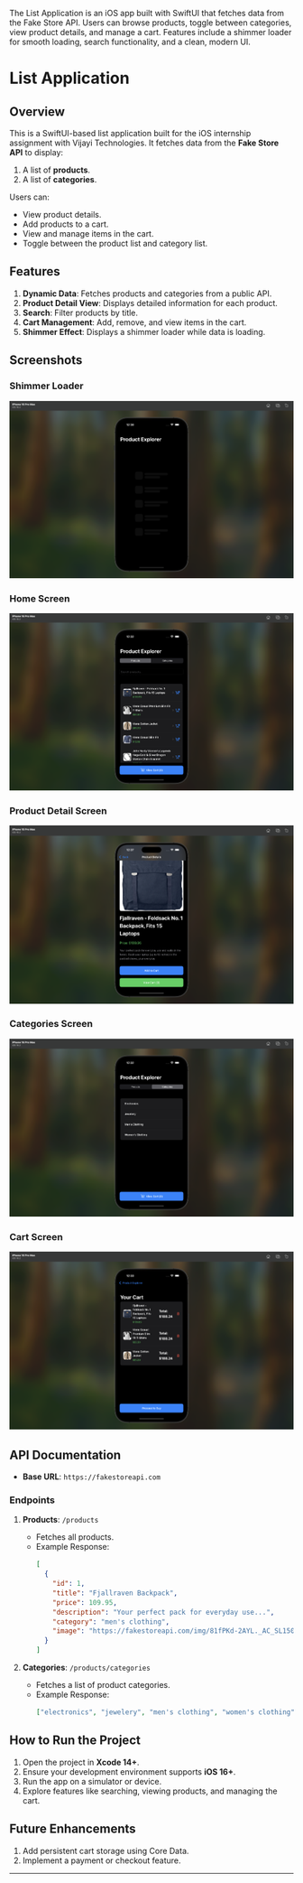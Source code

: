 The List Application is an iOS app built with SwiftUI that fetches data from the Fake Store API. Users can browse products, toggle between categories, view product details, and manage a cart. Features include a shimmer loader for smooth loading, search functionality, and a clean, modern UI.

# List Application

## Overview
This is a SwiftUI-based list application built for the iOS internship assignment with Vijayi Technologies. It fetches data from the **Fake Store API** to display:
1. A list of **products**.
2. A list of **categories**.

Users can:
- View product details.
- Add products to a cart.
- View and manage items in the cart.
- Toggle between the product list and category list.

## Features
1. **Dynamic Data**: Fetches products and categories from a public API.
2. **Product Detail View**: Displays detailed information for each product.
3. **Search**: Filter products by title.
4. **Cart Management**: Add, remove, and view items in the cart.
5. **Shimmer Effect**: Displays a shimmer loader while data is loading.

## Screenshots
### Shimmer Loader
![Shimmer Loader](https://github.com/VanshikSanwaria/List-Application/blob/main/shimmerloader.png)

### Home Screen
![Home Screen](https://github.com/VanshikSanwaria/List-Application/blob/main/apphomescreen.png)

### Product Detail Screen
![Product Detail Screen](https://github.com/VanshikSanwaria/List-Application/blob/main/productdetailview.png)

### Categories Screen
![Categories Screen](https://github.com/VanshikSanwaria/List-Application/blob/main/categories.png)

### Cart Screen
![Cart Screen](https://github.com/VanshikSanwaria/List-Application/blob/main/cartview.png)


## API Documentation
- **Base URL**: `https://fakestoreapi.com`

### Endpoints
1. **Products**: `/products`
   - Fetches all products.
   - Example Response:
     ```json
     [
       {
         "id": 1,
         "title": "Fjallraven Backpack",
         "price": 109.95,
         "description": "Your perfect pack for everyday use...",
         "category": "men's clothing",
         "image": "https://fakestoreapi.com/img/81fPKd-2AYL._AC_SL1500_.jpg"
       }
     ]
     ```

2. **Categories**: `/products/categories`
   - Fetches a list of product categories.
   - Example Response:
     ```json
     ["electronics", "jewelery", "men's clothing", "women's clothing"]
     ```

## How to Run the Project
1. Open the project in **Xcode 14+**.
2. Ensure your development environment supports **iOS 16+**.
3. Run the app on a simulator or device.
4. Explore features like searching, viewing products, and managing the cart.


## Future Enhancements
1. Add persistent cart storage using Core Data.
2. Implement a payment or checkout feature.

---

